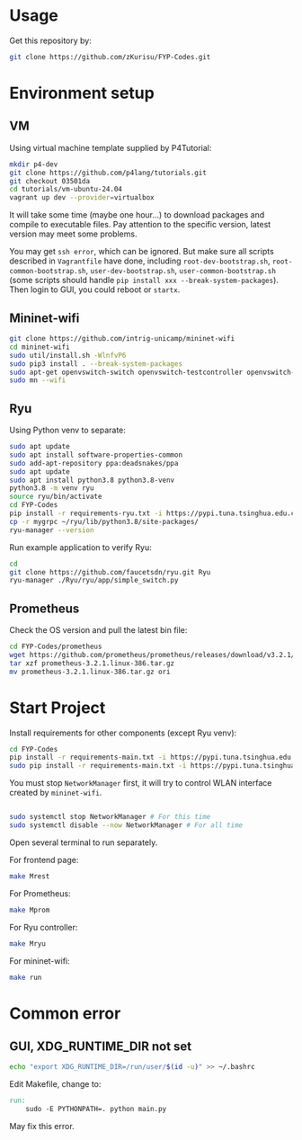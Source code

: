 # Usage
Get this repository by:
```sh
git clone https://github.com/zKurisu/FYP-Codes.git
```

# Environment setup
## VM
Using virtual machine template supplied by P4Tutorial:
```sh
mkdir p4-dev
git clone https://github.com/p4lang/tutorials.git
git checkout 03501da
cd tutorials/vm-ubuntu-24.04
vagrant up dev --provider=virtualbox
```
It will take some time (maybe one hour...) to download packages and compile to executable files. Pay attention to the specific version, latest version may meet some problems.

You may get `ssh error`, which can be ignored. But make sure all scripts described in `Vagrantfile` have done, including `root-dev-bootstrap.sh`, `root-common-bootstrap.sh`, `user-dev-bootstrap.sh`, `user-common-bootstrap.sh` (some scripts should handle `pip install xxx --break-system-packages`). Then login to GUI, you could reboot or `startx`.

## Mininet-wifi
```sh
git clone https://github.com/intrig-unicamp/mininet-wifi
cd mininet-wifi
sudo util/install.sh -WlnfvP6
sudo pip3 install . --break-system-packages
sudo apt-get openvswitch-switch openvswitch-testcontroller openvswitch-common
sudo mn --wifi
```

## Ryu
Using Python venv to separate:
```sh
sudo apt update
sudo apt install software-properties-common
sudo add-apt-repository ppa:deadsnakes/ppa
sudo apt update
sudo apt install python3.8 python3.8-venv
python3.8 -m venv ryu
source ryu/bin/activate
cd FYP-Codes
pip install -r requirements-ryu.txt -i https://pypi.tuna.tsinghua.edu.cn/simple
cp -r mygrpc ~/ryu/lib/python3.8/site-packages/
ryu-manager --version
```

Run example application to verify Ryu:
```sh
cd
git clone https://github.com/faucetsdn/ryu.git Ryu
ryu-manager ./Ryu/ryu/app/simple_switch.py
```

## Prometheus
Check the OS version and pull the latest bin file:
```sh
cd FYP-Codes/prometheus
wget https://github.com/prometheus/prometheus/releases/download/v3.2.1/prometheus-3.2.1.linux-386.tar.gz
tar xzf prometheus-3.2.1.linux-386.tar.gz
mv prometheus-3.2.1.linux-386.tar.gz ori
```


# Start Project
Install requirements for other components (except Ryu venv):
```sh
cd FYP-Codes
pip install -r requirements-main.txt -i https://pypi.tuna.tsinghua.edu.cn/simple
sudo pip install -r requirements-main.txt -i https://pypi.tuna.tsinghua.edu.cn/simple --break-system-packages
```

You must stop `NetworkManager` first, it will try to control WLAN interface created by `mininet-wifi`.
```sh

sudo systemctl stop NetworkManager # For this time
sudo systemctl disable --now NetworkManager # For all time
```

Open several terminal to run separately.

For frontend page:
```sh
make Mrest
```

For Prometheus:
```sh
make Mprom
```

For Ryu controller:
```sh
make Mryu
```

For mininet-wifi:
```sh
make run
```

# Common error
## GUI, XDG\_RUNTIME\_DIR not set
```sh
echo "export XDG_RUNTIME_DIR=/run/user/$(id -u)" >> ~/.bashrc
```

Edit Makefile, change to:
```makefile
run:
    sudo -E PYTHONPATH=. python main.py
```
May fix this error.









